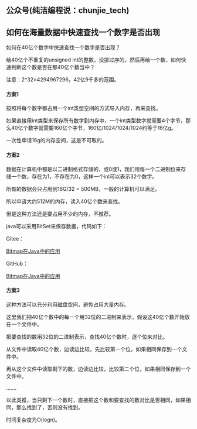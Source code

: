 ## 公众号(纯洁编程说：chunjie_tech)

## 如何在海量数据中快速查找一个数字是否出现

如何在40亿个数字中快速查找一个数字是否出现？

给40亿个不重复的unsigned int的整数，没排过序的，然后再给一个数，如何快速判断这个数是否在那40亿个数当中？

注意：2^32=4294967296，42亿9千多的范围。

#### 方案1

按照将每个数字都占用一个int类型空间的方式导入内存，再来查找。

如果直接用int类型来保存所有数字到内存中，一个int类型数字就需要4个字节，那么40亿个数字就需要160亿个字节，160亿/1024/1024/1024约等于16亿g。

一次性申请16g的内存空间，这是不可取的。

#### 方案2

数据在计算机中都是以二进制格式存储的，或0或1，我们用每一个二进制位来存储一个数，存在为1，不存在为0，这样一个int可以表示32个数字。

所有的数据会只占用到16G/32 = 500MB，一般的计算机可以满足。

所以申请大约512M的内存，读入40亿个数来查找。

但是这种方法还是要占用不少的内存，不推荐。

java可以采用BitSet来保存数据，代码如下：

Gitee：

[Bitmap在Java中的应用](https://gitee.com/zjhpure/studyNotes/tree/master/src/main/algorithm/findNum/BitMap.java)

GitHub：

[Bitmap在Java中的应用](https://github.com/zjhpure/studyNotes/tree/master/src/main/algorithm/findNum/BitMap.java)

#### 方案3

这种方法可以充分利用磁盘空间，避免占用大量内存。

这里我们把40亿个数中的每一个用32位的二进制来表示，假设这40亿个数开始放在一个文件中。

把要查找的数用32位的二进制表示，查找40亿个数时，逐个位来对比。

从文件中读取40亿个数，边读边比较，先比较第一个位，如果相同保存到一个文件中。

再从这个文件中读取剩下的数，边读边比较，比较第二个位，如果相同保存到一个文件中。

.......

以此类推，当只剩下一个数时，直接把这个数和要查找的数对比是否相同，如果相同，那么找到了，否则没有找到。

时间复杂度为O(logn)。


